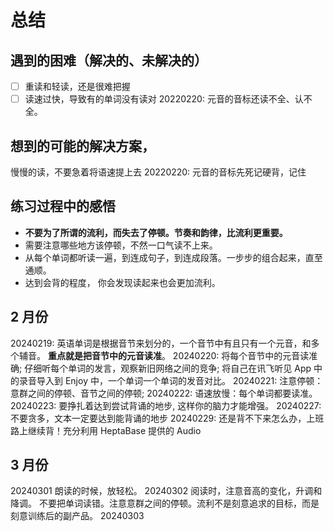 # 总结

## 遇到的困难（解决的、未解决的）

- [ ] 重读和轻读，还是很难把握
- [ ] 读速过快，导致有的单词没有读对
      20220220: 元音的音标还读不全、认不全。

## 想到的可能的解决方案，

慢慢的读，不要急着将语速提上去
20220220: 元音的音标先死记硬背，记住

## 练习过程中的感悟

- **不要为了所谓的流利，而失去了停顿。节奏和韵律，比流利更重要。**
- 需要注意哪些地方该停顿，不然一口气读不上来。
- 从每个单词都听读一遍，到连成句子，到连成段落。一步步的组合起来，直至通顺。
- 达到会背的程度， 你会发现读起来也会更加流利。

## 2 月份

20240219:
英语单词是根据音节来划分的，一个音节中有且只有一个元音，和多个辅音。
**重点就是把音节中的元音读准**。
20240220:
将每个音节中的元音读准确;
仔细听每个单词的发言，观察新旧网络之间的竞争;
将自己在讯飞听见 App 中的录音导入到 Enjoy 中，一个单词一个单词的发音对比。
20240221:
注意停顿：意群之间的停顿、音节之间的停顿;
20240222:
语速放慢：每个单词都要读准。
20240223:
要挣扎着达到尝试背诵的地步, 这样你的脑力才能增强。
20240227:
不要贪多，文本一定要达到能背诵的地步
20240229:
还是背不下来怎么办，上班路上继续背！充分利用 HeptaBase 提供的 Audio

## 3 月份

20240301 朗读的时候，放轻松。
20240302 阅读时，注意音高的变化，升调和降调。 不要把单词读错。注意意群之间的停顿。流利不是刻意追求的目标，而是刻意训练后的副产品。
20240303
